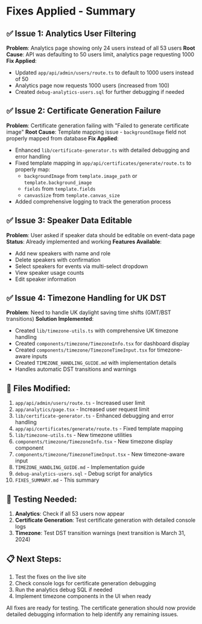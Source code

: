 # Fixes Applied - Summary

## ✅ **Issue 1: Analytics User Filtering**
**Problem**: Analytics page showing only 24 users instead of all 53 users
**Root Cause**: API was defaulting to 50 users limit, analytics page requesting 1000
**Fix Applied**:
- Updated `app/api/admin/users/route.ts` to default to 1000 users instead of 50
- Analytics page now requests 1000 users (increased from 100)
- Created `debug-analytics-users.sql` for further debugging if needed

## ✅ **Issue 2: Certificate Generation Failure**
**Problem**: Certificate generation failing with "Failed to generate certificate image"
**Root Cause**: Template mapping issue - `backgroundImage` field not properly mapped from database
**Fix Applied**:
- Enhanced `lib/certificate-generator.ts` with detailed debugging and error handling
- Fixed template mapping in `app/api/certificates/generate/route.ts` to properly map:
  - `backgroundImage` from `template.image_path` or `template.background_image`
  - `fields` from `template.fields`
  - `canvasSize` from `template.canvas_size`
- Added comprehensive logging to track the generation process

## ✅ **Issue 3: Speaker Data Editable**
**Problem**: User asked if speaker data should be editable on event-data page
**Status**: Already implemented and working
**Features Available**:
- Add new speakers with name and role
- Delete speakers with confirmation
- Select speakers for events via multi-select dropdown
- View speaker usage counts
- Edit speaker information

## ✅ **Issue 4: Timezone Handling for UK DST**
**Problem**: Need to handle UK daylight saving time shifts (GMT/BST transitions)
**Solution Implemented**:
- Created `lib/timezone-utils.ts` with comprehensive UK timezone handling
- Created `components/timezone/TimezoneInfo.tsx` for dashboard display
- Created `components/timezone/TimezoneTimeInput.tsx` for timezone-aware inputs
- Created `TIMEZONE_HANDLING_GUIDE.md` with implementation details
- Handles automatic DST transitions and warnings

## 🔧 **Files Modified**:
1. `app/api/admin/users/route.ts` - Increased user limit
2. `app/analytics/page.tsx` - Increased user request limit
3. `lib/certificate-generator.ts` - Enhanced debugging and error handling
4. `app/api/certificates/generate/route.ts` - Fixed template mapping
5. `lib/timezone-utils.ts` - New timezone utilities
6. `components/timezone/TimezoneInfo.tsx` - New timezone display component
7. `components/timezone/TimezoneTimeInput.tsx` - New timezone-aware input
8. `TIMEZONE_HANDLING_GUIDE.md` - Implementation guide
9. `debug-analytics-users.sql` - Debug script for analytics
10. `FIXES_SUMMARY.md` - This summary

## 🧪 **Testing Needed**:
1. **Analytics**: Check if all 53 users now appear
2. **Certificate Generation**: Test certificate generation with detailed console logs
3. **Timezone**: Test DST transition warnings (next transition is March 31, 2024)

## 📋 **Next Steps**:
1. Test the fixes on the live site
2. Check console logs for certificate generation debugging
3. Run the analytics debug SQL if needed
4. Implement timezone components in the UI when ready

All fixes are ready for testing. The certificate generation should now provide detailed debugging information to help identify any remaining issues.



